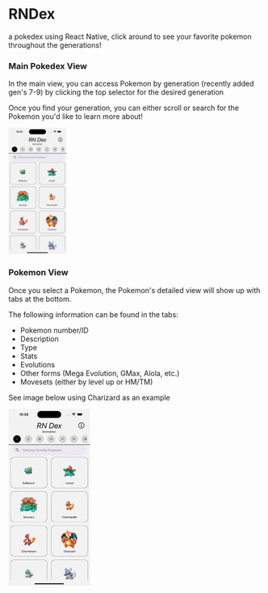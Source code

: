 # RNDex

a pokedex using React Native, click around to see your favorite pokemon throughout the generations!

### Main Pokedex View

In the main view, you can access Pokemon by generation (recently added gen's 7-9) by clicking the top selector for the desired generation

Once you find your generation, you can either scroll or search for the Pokemon you'd like to learn more about!

<img src="/assets/main_view.png" alt="search screen with scrolling images" height=250>

### Pokemon View

Once you select a Pokemon, the Pokemon's detailed view will show up with tabs at the bottom.

The following information can be found in the tabs:

- Pokemon number/ID
- Description
- Type
- Stats
- Evolutions
- Other forms (Mega Evolution, GMax, Alola, etc.)
- Movesets (either by level up or HM/TM)

See image below using Charizard as an example

<img src="/assets/pokemon_tabs.gif" alt="pokemon view with stats and description" height=350>
